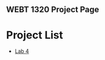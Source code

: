 ## WEBT 1320 Project Page

<h1>Project List</h1>

<ul>


<li><a href="webdemo/" target="_blank">Lab 4</a></li>